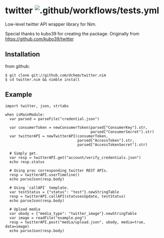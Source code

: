 # twitter ![.github/workflows/tests.yml](https://github.com/snus-kin/twitter.nim/workflows/.github/workflows/tests.yml/badge.svg?branch=master)

Low-level twitter API wrapper library for Nim.

Special thanks to kubo39 for creating the package.
Originally from https://github.com/kubo39/twitter

## Installation

from github:

```console
$ git clone git://github.com/dchem/twitter.nim
$ cd twitter.nim && nimble install
```

## Example

```nimrod
import twitter, json, strtabs

when isMainModule:
  var parsed = parseFile("credential.json")

  var consumerToken = newConsumerToken(parsed["ConsumerKey"].str,
                                       parsed["ConsumerSecret"].str)
  var twitterAPI = newTwitterAPI(consumerToken,
                                 parsed["AccessToken"].str,
                                 parsed["AccessTokenSecret"].str)

  # Simply get.
  var resp = twitterAPI.get("account/verify_credentials.json")
  echo resp.status

  # Using proc corresponding twitter REST APIs.
  resp = twitterAPI.userTimeline()
  echo parseJson(resp.body)

  # Using `callAPI` template.
  var testStatus = {"status": "test"}.newStringTable
  resp = twitterAPI.callAPI(statusesUpdate, testStatus)
  echo parseJson(resp.body)

  # Upload media
  var ubody = {"media_type": "twitter_image"}.newStringTable
  var image = readFile("example.png")
  resp = twitterAPI.post("media/upload.json", ubody, media=true, data=image)
  echo parseJson(resp.body)
```
